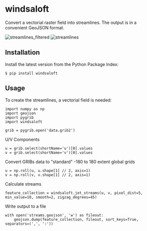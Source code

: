 # windsaloft

Convert a vectorial raster field into streamlines. The output is in a convenient GeoJSON format.

![streamlines_filtered](https://user-images.githubusercontent.com/157599/117190312-eff82600-ade7-11eb-83fc-6b781c16d526.png)
![streamlines](https://user-images.githubusercontent.com/157599/117187271-6e52c900-ade4-11eb-8f1c-aae793afae5d.png)

Installation
-----

Install the latest version from the Python Package Index:

	$ pip install windsaloft


Usage
-----

To create the streamlines, a vectorial field is needed:


	import numpy as np
	import geojson
	import pygrib
	import windsaloft

	grib = pygrib.open('data.grib2')

U/V Components

	u = grib.select(shortName='u')[0].values
	v = grib.select(shortName='v')[0].values

Convert GRIBs data to "standard" -180 to 180 extent global grids

	u = np.roll(u, u.shape[1] // 2, axis=1)
	v = np.roll(v, v.shape[1] // 2, axis=1)

Calculate streams

	feature_collection = windsaloft.jet_streams(u, v, pixel_dist=5, min_value=10, smooth=2, zigzag_degrees=45)

Write output to a file

	with open('streams.geojson', 'w') as fileout:
	    geojson.dump(feature_collection, fileout, sort_keys=True, separators=(',', ':'))
